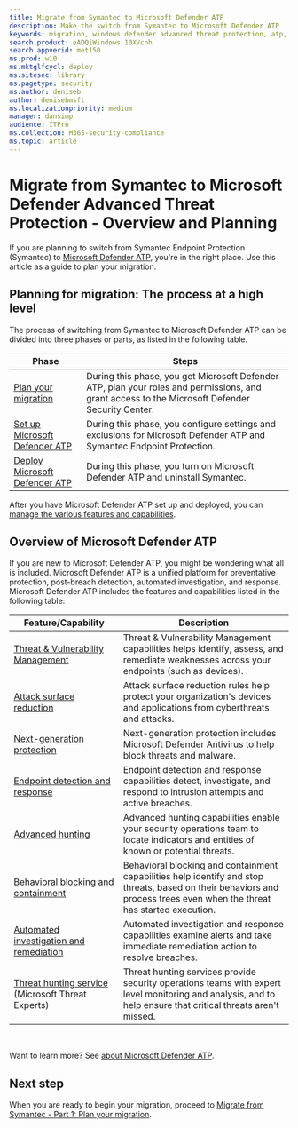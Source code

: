 ```yaml
---
title: Migrate from Symantec to Microsoft Defender ATP
description: Make the switch from Symantec to Microsoft Defender ATP
keywords: migration, windows defender advanced threat protection, atp, edr
search.product: eADQiWindows 10XVcnh
search.appverid: met150
ms.prod: w10
ms.mktglfcycl: deploy
ms.sitesec: library
ms.pagetype: security
ms.author: deniseb
author: denisebmsft
ms.localizationpriority: medium
manager: dansimp
audience: ITPro
ms.collection: M365-security-compliance 
ms.topic: article
---
```


# Migrate from Symantec to Microsoft Defender Advanced Threat Protection - Overview and Planning

If you are planning to switch from Symantec Endpoint Protection (Symantec) to [Microsoft Defender ATP](https://docs.microsoft.com/windows/security/threat-protection), you're in the right place. Use this article as a guide to plan your migration.  

## Planning for migration: The process at a high level

The process of switching from Symantec to Microsoft Defender ATP can be divided into three phases or parts, as listed in the following table. 

|Phase |Steps |
|--|--|
|[Plan your migration](symantec-to-microsoft-defender-atp-plan.md) |During this phase, you get Microsoft Defender ATP, plan your roles and permissions, and grant access to the Microsoft Defender Security Center. |
|[Set up Microsoft Defender ATP](symantec-to-microsoft-defender-atp-part2.md) |During this phase, you configure settings and exclusions for Microsoft Defender ATP and Symantec Endpoint Protection. |
|[Deploy Microsoft Defender ATP](symantec-to-microsoft-defender-atp-part3.md) |During this phase, you turn on Microsoft Defender ATP and uninstall Symantec. |

After you have Microsoft Defender ATP set up and deployed, you can [manage the various features and capabilities](microsoft-defender-atp-post-migration-management.md).

## Overview of Microsoft Defender ATP

If you are new to Microsoft Defender ATP, you might be wondering what all is included. Microsoft Defender ATP is a unified platform for preventative protection, post-breach detection, automated investigation, and response. Microsoft Defender ATP includes the features and capabilities listed in the following table:

| Feature/Capability | Description |
|---|---|
| [Threat & Vulnerability Management](https://docs.microsoft.com/windows/security/threat-protection/microsoft-defender-atp/next-gen-threat-and-vuln-mgt) | Threat & Vulnerability Management capabilities helps identify, assess, and remediate weaknesses across your endpoints (such as devices). |
| [Attack surface reduction](https://docs.microsoft.com/windows/security/threat-protection/microsoft-defender-atp/overview-attack-surface-reduction) | Attack surface reduction rules help protect your organization's devices and applications from cyberthreats and attacks. |
| [Next-generation protection](https://docs.microsoft.com/windows/security/threat-protection/windows-defender-antivirus/windows-defender-antivirus-in-windows-10) | Next-generation protection includes Microsoft Defender Antivirus to help block threats and malware. |
| [Endpoint detection and response](https://docs.microsoft.com/windows/security/threat-protection/microsoft-defender-atp/overview-endpoint-detection-response) | Endpoint detection and response capabilities detect, investigate, and respond to intrusion attempts and active breaches.  |
| [Advanced hunting](advanced-hunting-overview.md) | Advanced hunting capabilities enable your security operations team to locate indicators and entities of known or potential threats. |
| [Behavioral blocking and containment](https://docs.microsoft.com/windows/security/threat-protection/microsoft-defender-atp/behavioral-blocking-containment) | Behavioral blocking and containment capabilities help identify and stop threats, based on their behaviors and process trees even when the threat has started execution. |
| [Automated investigation and remediation](https://docs.microsoft.com/windows/security/threat-protection/microsoft-defender-atp/automated-investigations) | Automated investigation and response capabilities examine alerts and take immediate remediation action to resolve breaches. |
| [Threat hunting service](https://docs.microsoft.com/windows/security/threat-protection/microsoft-defender-atp/microsoft-threat-experts) (Microsoft Threat Experts) | Threat hunting services provide security operations teams with expert level monitoring and analysis, and to help ensure that critical threats aren't missed. |

<br/>

Want to learn more? See [about Microsoft Defender ATP](https://docs.microsoft.com/windows/security/threat-protection).

## Next step

When you are ready to begin your migration, proceed to [Migrate from Symantec - Part 1: Plan your migration](symantec-to-microsoft-defender-atp-plan.md).

